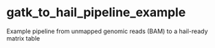 # gatk_to_hail_pipeline_example
Example pipeline from unmapped genomic reads (BAM) to a hail-ready matrix table 
